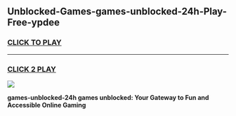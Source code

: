 
## Unblocked-Games-games-unblocked-24h-Play-Free-ypdee
<h3>
<a href="https://premium76.site?title=games-unblocked-24h&ref=23A">CLICK TO PLAY</a></h3>
<hr>

<h3>
<a href="https://premium76.site?title=games-unblocked-24h&ref=23A">CLICK 2 PLAY</a>
  
</h3>

<a href="https://premium76.site?title=games-unblocked-24h&ref=23A"><img src="https://clearcache.store/games.png"></a>


**games-unblocked-24h games unblocked: Your Gateway to Fun and Accessible Online Gaming**
